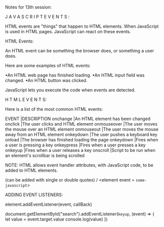 Notes for 13th session: 


J A V A S C R I P T   E V E N T S :

HTML events are "things" that happen to HTML elements. When JavaScript is used in HTML pages. JavaScript can react on these events.

HTML Events: 

An HTML event can be something the browser does, or something a user does.

Here are some examples of HTML events: 

 •An HTML web page has finished loading.
 •An HTML input field was changed.
 •An HTML button was clicked. 

JavaScript lets you execute the code when events are detected. 


H T M L   E V E N T S:

Here is a list of the most common HTML events: 

EVENT       |DESCRIPTION
onchange    |An HTML element has been changed
onclick     |The user clicks and HTML element
onmouseover |The user moves the mouse over an HTML element
onmouseout  |The user moves the mouse away from an HTML element
onkeydown   |The user pushes a keyboard key
onload      |The browser has finished loading the page 
onkeydown   |Fires when a user is pressing a key
onkeypress  |Fires when a user presses a key
onkeyup     |Fires when a user releases a key
onscroll    |Script to be run when an element's scrollbar is being scrolled

NOTE: HTML allows event handler attributes, with JavaScript code, to be added to HTML elements. 

(can be added with single or double quotes)
<element event = "some-javascript">/ <element event = `some-javascript`>

ADDING EVENT LISTENERS:

element.addEventListener(event, callBack)

document.getElementById("search").addEventListener(`keyup`, (event) => {
    <!-- event.target representa el elemento que recibe el evento -->
    let value = event.target.value<!--obtengo lo que esta escrito en el input -->
    console.log(value)
})